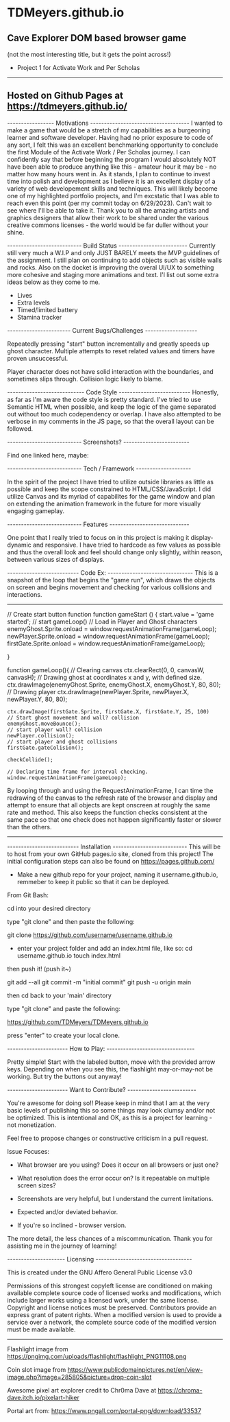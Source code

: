 # TDMeyers.github.io

Cave Explorer DOM based browser game 
------------------------------------------------------------------
(not the most interesting title, but it gets the point across!)
- Project 1 for Activate Work and Per Scholas
------------------------------------------------------------------
Hosted on Github Pages at https://tdmeyers.github.io/
------------------------------------------------------------------

----------------- Motivations ------------------------------------
I wanted to make a game that would be a stretch of my capabilities as a burgeoning learner and software developer. Having had no prior exposure to code of any sort, I felt this was an excellent benchmarking opportunity to conclude the first Module of the Activate Work / Per Scholas journey. I can confidently say that before beginning the program I would absolutely NOT have been able to produce anything like this - amateur hour it may be - no matter how many hours went in. As it stands, I plan to continue to invest time into polish and development as I believe it is an excellent display of a variety of web developement skills and techniques. This will likely become one of my highlighted portfolio projects, and I'm excstatic that I was able to reach even this point (per my commit today on 6/29/2023). Can't wait to see where I'll be able to take it. Thank you to all the amazing artists and graphics designers that allow their work to be shared under the various creative commons licenses - the world would be far duller without your shine. 

--------------------------- Build Status -------------------------
Currently still very much a W.I.P and only JUST BARELY meets the MVP guidelines of the assignment. I still plan on continuing to add objects such as visible walls and rocks. Also on the docket is improving the overal UI/UX to something more cohesive and staging more animations and text. I'l list out some extra ideas below as they come to me. 

- Lives 
- Extra levels
- Timed/limited battery
- Stamina tracker

----------------------- Current Bugs/Challenges -------------------

Repeatedly pressing "start" button incrementally and greatly speeds up ghost character. Multiple attempts to reset related values and timers have proven unsuccessful. 

Player character does not have solid interaction with the boundaries, and sometimes slips through. Collision logic likely to blame. 

---------------------------- Code Style --------------------------
Honestly, as far as I'm aware the code style is pretty standard. I've tried to use Semantic HTML when possible, and keep the logic of the game separated out without too much codependency or overlap. I have also attempted to be verbose in my comments in the JS page, so that the overall layout can be followed. 

--------------------------- Screenshots? ------------------------

Find one linked here, maybe: 


--------------------------- Tech / Framework --------------------

In the spirit of the project I have tried to utilize outside libraries as little as possible and keep the scope constrained to HTML/CSS/JavaScript. I did utilize Canvas and its myriad of capabilites for the game window and plan on extending the animation framework in the future for more visually engaging gameplay. 


--------------------------- Features -----------------------------

One point that I really tried to focus on in this project is making it display-dynamic and responsive. I have tried to hardcode as few values as possible and thus the overall look and feel should change only slightly, within reason, between various sizes of displays.  

-------------------------- Code Ex: -------------------------------
This is a snapshot of the loop that begins the "game run", which draws the objects on screen and begins movement and checking for various collisions and interactions. 

-------------------------------------------------------------------

// Create start button function
function gameStart () {
    start.value = 'game started';
    // start gameLoop()
    // Load in Player and Ghost characters
    enemyGhost.Sprite.onload = window.requestAnimationFrame(gameLoop);
    newPlayer.Sprite.onload = window.requestAnimationFrame(gameLoop);
    firstGate.Sprite.onload = window.requestAnimationFrame(gameLoop);

}

function gameLoop(){
    // Clearing canvas
    ctx.clearRect(0, 0, canvasW, canvasH);
    // Drawing ghost at coordinates x and y, with defined size.
    ctx.drawImage(enemyGhost.Sprite, enemyGhost.X, enemyGhost.Y, 80, 80);
    // Drawing player
    ctx.drawImage(newPlayer.Sprite, newPlayer.X, newPlayer.Y, 80, 80);

    ctx.drawImage(firstGate.Sprite, firstGate.X, firstGate.Y, 25, 100)
    // Start ghost movement and wall? collision
    enemyGhost.moveBounce();
    // start player wall? collision
    newPlayer.collision();
    // start player and ghost collisions
    firstGate.gateColision();

    checkCollide();

    // Declaring time frame for interval checking. 
    window.requestAnimationFrame(gameLoop);

By looping through and using the RequestAnimationFrame, I can time the redrawing of the canvas to the refresh rate of the browser and display and attempt to ensure that all objects are kept onscreen at roughly the same rate and method. This also keeps the function checks consistent at the same pace so that one check does not happen significantly faster or slower than the others. 

--------------------------------------------------------------------
-------------------------- Installation ---------------------------
This will be to host from your own GitHub pages.io site, cloned from this project! The initial configuration steps can also be found on https://pages.github.com/ 

- Make a new github repo for your project, naming it username.github.io, remmeber to keep it public so that it can be deployed. 

From Git Bash:

cd into your desired directory 

type "git clone" and then paste the following:

git clone https://github.com/username/username.github.io

- enter your project folder and add an index.html file, like so:
cd username.github.io
touch index.html

then push it! (push it~)

git add --all
git commit -m "initial commit"
git push -u origin main

then cd back to your 'main' directory

type "git clone" and paste the following:

https://github.com/TDMeyers/TDMeyers.github.io

press "enter" to create your local clone. 

---------------------- How to Play: --------------------------------

Pretty simple! Start with the labeled button, move with the provided arrow keys. Depending on when you see this, the flashlight may-or-may-not be working. But try the buttons out anyway!


---------------------- Want to Contribute? -------------------------

You're awesome for doing so!! Please keep in mind that I am at the very basic levels of publishing this so some things may look clumsy and/or not be optimized. This is intentional and OK, as this is a project for learning - not monetization. 

Feel free to propose changes or constructive criticism in a pull request. 

Issue Focuses:

- What browser are you using? Does it occur on all browsers or just one? 

- What resolution does the error occur on? Is it repeatable on multiple screen sizes? 

- Screenshots are very helpful, but I understand the current limitations.

- Expected and/or deviated behavior. 

- If you're so inclined - browser version. 

The more detail, the less chances of a miscommunication. Thank you for assisting me in the journey of learning!


--------------------- Licensing -----------------------------------

This is created under the GNU Affero General Public License v3.0

Permissions of this strongest copyleft license are conditioned on making available complete source code of licensed works and modifications, which include larger works using a licensed work, under the same license. Copyright and license notices must be preserved. Contributors provide an express grant of patent rights. When a modified version is used to provide a service over a network, the complete source code of the modified version must be made available.

--------------------------------------------------------------------

Flashlight image from https://pngimg.com/uploads/flashlight/flashlight_PNG11108.png

Coin slot image from https://www.publicdomainpictures.net/en/view-image.php?image=285805&picture=drop-coin-slot

Awesome pixel art explorer credit to Chr0ma Dave at 
https://chroma-dave.itch.io/pixelart-hiker

Portal art from: https://www.pngall.com/portal-png/download/33537